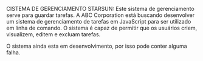 CISTEMA DE GERENCIAMENTO STARSUN: Este sistema de gerenciamento serve para guardar tarefas.
A ABC Corporation está buscando desenvolver um sistema de gerenciamento de
tarefas em JavaScript para ser utilizado em linha de comando. O sistema
é capaz de permitir que os usuários criem, visualizem, editem e excluam
tarefas.

O sistema ainda esta em desenvolvimento, por isso pode conter alguma falha.


